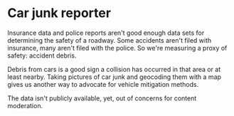 # Car junk reporter

Insurance data and police reports aren't good enough data sets for determining the safety of a roadway. Some accidents aren't filed with insurance, many aren't filed with the police. So we're measuring a proxy of safety: accident debris.

Debris from cars is a good sign a collision has occurred in that area or at least nearby. Taking pictures of car junk and geocoding them with a map gives us another way to advocate for vehicle mitigation methods.

The data isn't publicly available, yet, out of concerns for content moderation.
    